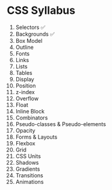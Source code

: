 # CSS Syllabus


1. Selectors ✅
2. Backgrounds ✅
3. Box Model  
4. Outline
5. Fonts
6. Links  
7. Lists  
8. Tables  
9. Display  
10. Position  
11. z-index  
12. Overflow  
13. Float  
14. Inline Block  
15. Combinators  
16. Pseudo-classes & Pseudo-elements  
17. Opacity  
18. Forms & Layouts  
19. Flexbox  
20. Grid  
21. CSS Units  
22. Shadows  
23. Gradients  
24. Transitions  
25. Animations  

